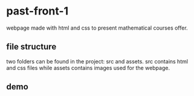 # past-front-1

webpage made with html and css to present mathematical courses offer.

## file structure

two folders can be found in the project: src and assets.
src contains html and css files while assets contains
images used for the webpage. 

## demo


